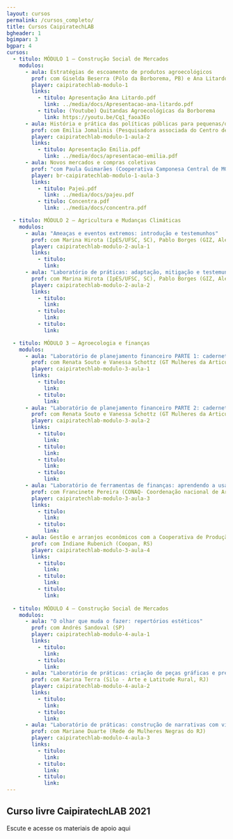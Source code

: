 ```yaml
---
layout: cursos
permalink: /cursos_completo/
title: Cursos CaipiratechLAB
bgheader: 1
bgimpar: 3
bgpar: 4
cursos:
  - titulo: MÓDULO 1 – Construção Social de Mercados
    modulos:
      - aula: Estratégias de escoamento de produtos agroecológicos
        prof: com Giselda Beserra (Pólo da Borborema, PB) e Ana Litardo (Assoc. Agroecológica de Teresópolis, RJ)
        player: caipiratechlab-modulo-1
        links:
          - titulo: Apresentação Ana Litardo.pdf 
            link: ../media/docs/Apresentacao-ana-litardo.pdf 
          - titulo: (Youtube) Quitandas Agroecológicas da Borborema
            link: https://youtu.be/Cq1_faoa3Eo
      - aula: História e prática das políticas públicas para pequenas/os agricultoras/es no Brasil
        prof: com Emilia Jomalinis (Pesquisadora associada do Centro de Referência em Soberania e Segurança Alimentar e Nutricional/UFRRJ, RJ)
        player: caipiratechlab-modulo-1-aula-2
        links:
          - titulo: Apresentação Emilia.pdf 
            link: ../media/docs/apresentacao-emilia.pdf
      - aula: Novos mercados e compras coletivas
        prof: "com Paula Guimarães (Cooperativa Camponesa Central de MG) e Apolônia da Silva (Rede de Mulheres Produtoras do Pajeú, PE); mediação: Marcela Martins (Amerek/UFMG, MG)"
        player: br-caipiratechlab-modulo-1-aula-3
        links:
          - titulo: Pajeú.pdf
            link: ../media/docs/pajeu.pdf
          - titulo: Concentra.pdf
            link: ../media/docs/concentra.pdf

  - titulo: MÓDULO 2 – Agricultura e Mudanças Climáticas
    modulos:
      - aula: "Ameaças e eventos extremos: introdução e testemunhos"
        prof: com Marina Hirota (IpES/UFSC, SC), Pablo Borges (GIZ, Alemanha) e Alann Yu Iwama (Universidad de los Lagos, Chile)
        player: caipiratechlab-modulo-2-aula-1
        links:
          - titulo: 
            link:        
      - aula: "Laboratório de práticas: adaptação, mitigação e testemunhos"
        prof: com Marina Hirota (IpES/UFSC, SC), Pablo Borges (GIZ, Alemanha) e Alann Yu Iwama (Universidad de los Lagos, Chile)
        player: caipiratechlab-modulo-2-aula-2
        links:
          - titulo: 
            link:
          - titulo: 
            link:
          - titulo: 
            link:            

  - titulo: MÓDULO 3 – Agroecologia e finanças
    modulos:
      - aula: "Laboratório de planejamento financeiro PARTE 1: cadernetas agroecológicas"
        prof: com Renata Souto e Vanessa Schottz (GT Mulheres da Articulação de Agroecologia do RJ)
        player: caipiratechlab-modulo-3-aula-1
        links:
          - titulo: 
            link:
          - titulo: 
            link:    
      - aula: "Laboratório de planejamento financeiro PARTE 2: cadernetas agroecológicas"
        prof: com Renata Souto e Vanessa Schottz (GT Mulheres da Articulação de Agroecologia do RJ)
        player: caipiratechlab-modulo-3-aula-2
        links:
          - titulo: 
            link:    
          - titulo: 
            link:    
          - titulo: 
            link:    
          - titulo: 
            link:    
      - aula: "Laboratório de ferramentas de finanças: aprendendo a usar o programa Excel"
        prof: com Francinete Pereira (CONAQ- Coordenação nacional de Articulação das Comunidades Negras Rurais Quilombolas, MA)
        player: caipiratechlab-modulo-3-aula-3
        links:
          - titulo: 
            link:    
          - titulo: 
            link:    
      - aula: Gestão e arranjos econômicos com a Cooperativa de Produção Agropecuária Nova Santa Rita
        prof: com Indiane Rubenich (Coopan, RS)
        player: caipiratechlab-modulo-3-aula-4
        links:
          - titulo: 
            link:    
          - titulo: 
            link:    
          - titulo: 
            link:    
    
  - titulo: MÓDULO 4 – Construção Social de Mercados
    modulos:
      - aula: "O olhar que muda o fazer: repertórios estéticos"
        prof: com Andrés Sandoval (SP)
        player: caipiratechlab-modulo-4-aula-1
        links:
          - titulo: 
            link:    
          - titulo: 
            link:    
      - aula: "Laboratório de práticas: criação de peças gráficas e presença nas redes sociais"
        prof: com Karina Terra (Silo - Arte e Latitude Rural, RJ)
        player: caipiratechlab-modulo-4-aula-2
        links:
          - titulo: 
            link:    
          - titulo: 
            link:    
      - aula: "Laboratório de práticas: construção de narrativas com vídeo"
        prof: com Mariane Duarte (Rede de Mulheres Negras do RJ)
        player: caipiratechlab-modulo-4-aula-3
        links:
          - titulo: 
            link:    
          - titulo: 
            link:    
          - titulo: 
            link:    
---
```


## Curso livre CaipiratechLAB 2021

Escute e acesse os materiais de apoio aqui